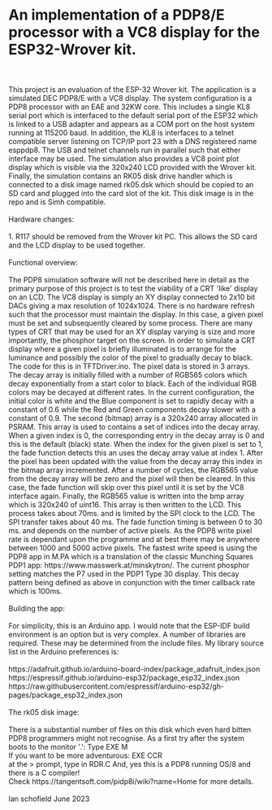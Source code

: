 # An implementation of a PDP8/E processor with a VC8 display for the ESP32-Wrover kit.
<br>
<br>
This project is an evaluation of the ESP-32 Wrover kit. The application is a simulated DEC PDP8/E with a VC8 display.
The system configuration is a PDP8 processor with an EAE and 32KW core. This includes a single KL8 serial port
which is interfaced to the default serial port of the ESP32 which is linked to a USB adapter and appears as a
COM port on the host system running at 115200 baud. In addition, the KL8 is interfaces to a telnet compatible
server listening on TCP/IP port 23 with a DNS registered name esppdp8. The USB and telnet channels run in parallel such
that either interface may be used. The simulation also provides a VC8 point plot display which is visible via the 320x240
LCD provided with the Wrover kit. Finally, the simulation contains an RK05 disk drive handler which is connected to
a disk image named rk05.dsk which should be copied to an SD card and plugged into the card slot of the kit. This disk
image is in the repo and is Simh compatible.
<br>
<br>
Hardware changes:
<br>
<br>
1. R117 should be removed from the Wrover kit PC. This allows the SD card and the LCD display to be used together.
<br>
<br>
Functional overview:
<br>
<br>
The PDP8 simulation software will not be described here in detail as the primary purpose of this project is to
test the viability of a CRT 'like' display on an LCD. The VC8 display is simply an XY display connected to 2x10 bit
DACs giving a max resolution of 1024x1024. There is no hardware refresh such that the processor must maintain the
display. In this case, a given pixel must be set and subsequently cleared by some process. There are many types of CRT
that may be used for an XY display varying is size and more importantly, the phosphor target on the screen. In order
to simulate a CRT display where a given pixel is briefly illuminated is to arrange for the luminance and possibly
the color of the pixel to gradually decay to black. The code for this is in TFTDriver.ino. The pixel data is stored
in 3 arrays. The decay array is initially filled with a number of RGB565 colors which decay exponentially from a start color
to black. Each of the individual RGB colors may be decayed at different rates. In the current configuration, the initial
color is white and the Blue component is set to rapidly decay with a constant of 0.6 while the Red and Green components
decay slower with a constant of 0.9. The second (bitmap) array is a 320x240 array allocated in PSRAM. This array
is used to contains a set of indices into the decay array. When a given index is 0, the corresponding entry in the decay
array is 0 and this is the default (black) state. When the index for the given pixel is set to 1, the fade function detects
this an uses the decay array value at index 1. After the pixel has been updated with the value from the decay array
this index in the bitmap array incremented. After a number of cycles, the RGB565 value from the decay array will be zero
and the pixel will then be cleared. In this case, the fade function will skip over this pixel until it is set by the VC8 interface
again. Finally, the RGB565 value is written into the bmp array which is 320x240 of uint16. This array is then written to the LCD.
This process takes about 70ms. and is limited by the SPI clock to the LCD. The SPI transfer takes about 40 ms. The fade function
timing is between 0 to 30 ms. and depends on the number of active pixels. As the PDP8 write pixel rate is dependant upon the
programme and at best there may be anywhere between 1000 and 5000 active pixels. The fastest write speed is using the PDP8
app in M.PA which is a translation of the classic Munching Squares PDP1 app: https://www.masswerk.at/minskytron/. The current
phosphor setting matches the P7 used in the PDP1 Type 30 display. This decay pattern being defined as above in conjunction with
the timer callback rate which is 100ms.
<br>
<br>
Building the app:
<br>
<br>
For simplicity, this is an Arduino app. I would note that the ESP-IDF build environment is an option but is very complex.
A number of libraries are required. These may be determined from the include files.
My library source list in the Arduino preferences is:
<br>
<br>
https://adafruit.github.io/arduino-board-index/package_adafruit_index.json<br>
https://espressif.github.io/arduino-esp32/package_esp32_index.json<br>
https://raw.githubusercontent.com/espressif/arduino-esp32/gh-pages/package_esp32_index.json
<br>
<br>
The rk05 disk image:
<br>
<br>
There is a substantial number of files on this disk which even hard bitten PDP8 programmers might not recognise.
As a first try after the system boots to the monitor '.':
Type EXE M<return><br>
If you want to be more adventurous:
EXE CCR<br>
at the > prompt, type in RDR.C<return>
And, yes this is a PDP8 running OS/8 and there is a C compiler!<br>
Check https://tangentsoft.com/pidp8i/wiki?name=Home for more details.
<br>
<br>
Ian schofield June 2023


